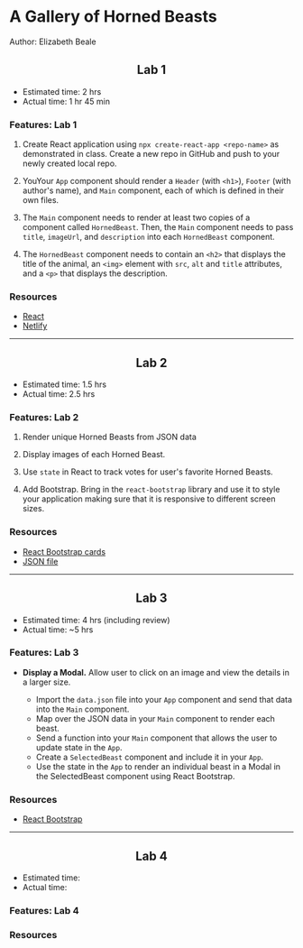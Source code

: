 # A Gallery of Horned Beasts

Author: Elizabeth Beale

## <center>Lab 1</center>

- Estimated time: 2 hrs
- Actual time: 1 hr 45 min

### Features: Lab 1

1. Create React application using `npx create-react-app <repo-name>` as demonstrated in class. Create a new repo in GitHub and push to your newly created local repo.

2. YouYour `App` component should render a `Header` (with `<h1>`), `Footer` (with author's name), and `Main` component, each of which is defined in their own files.

3. The `Main` component needs to render at least two copies of a component called `HornedBeast`. Then, the `Main` component needs to pass `title`, `imageUrl`, and `description` into each `HornedBeast` component. 

4. The `HornedBeast` component needs to contain an `<h2>` that displays the title of the animal, an `<img>` element with `src`, `alt` and `title` attributes, and a `<p>` that displays the description.

### Resources

- [React](https://reactjs.org/docs/getting-started.html)
- [Netlify](https://www.netlify.com/)

--------

## <center>Lab 2</center>

- Estimated time: 1.5 hrs
- Actual time: 2.5 hrs

### Features: Lab 2

1. Render unique Horned Beasts from JSON data

2. Display images of each Horned Beast.

3. Use `state` in React to track votes for user's favorite Horned Beasts.

4. Add Bootstrap. Bring in the `react-bootstrap` library and use it to style your application making sure that it is responsive to different screen sizes.

### Resources

- [React Bootstrap cards](https://react-bootstrap.github.io/components/cards/)
- [JSON file](https://codefellows.github.io/code-301-guide/curriculum/class-02/lab/assets/data.json)

-------------------

## <center>Lab 3</center>

- Estimated time: 4 hrs (including review)
- Actual time: ~5 hrs

### Features: Lab 3

- **Display a Modal.** Allow user to click on an image and view the details in a larger size.

  - Import the `data.json` file into your `App` component and send that data into the `Main` component.
  - Map over the JSON data in your `Main` component to render each beast.
  - Send a function into your `Main` component that allows the user to update state in the `App`.
  - Create a `SelectedBeast` component and include it in your `App`.
  - Use the state in the `App` to render an individual beast in a Modal in the SelectedBeast component using React Bootstrap.

### Resources

- [React Bootstrap](https://react-bootstrap.github.io/)

--------------

## <center>Lab 4</center>

- Estimated time:
- Actual time:

### Features: Lab 4

### Resources
